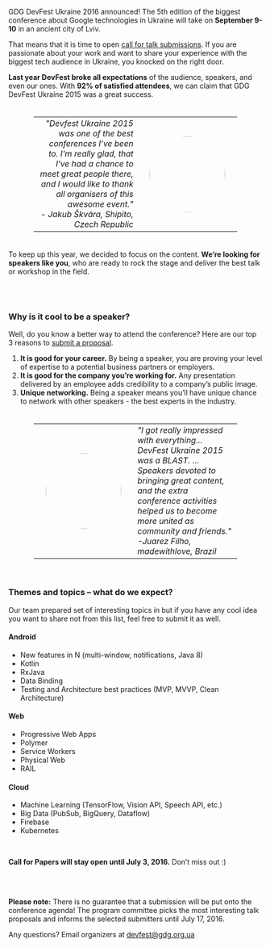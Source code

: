 GDG DevFest Ukraine 2016 announced! The 5th edition of the biggest conference about Google technologies in Ukraine will take on **September 9-10** in an ancient city of Lviv. 

That means that it is time to open [call for talk submissions](http://bit.ly/df16-c4p). If you are passionate about your work and want to share your experience with the biggest tech audience in Ukraine, you knocked on the right door.

**Last year DevFest broke all expectations** of the audience, speakers, and even our ones. With **92% of satisfied attendees**, we can claim that GDG DevFest Ukraine 2015 was a great success.

<table style="padding: 20px 50px;">
        <tr>
          <td style="text-align: right;"><i>"Devfest Ukraine 2015 was one of the best conferences I've been to. I'm really glad, that I've had a chance to meet great people there, and I would like to thank all organisers of this awesome event." <br/>- Jakub Škvára, Shipito, Czech Republic</i></td>
          <td style="width: 150px; padding: 0px 24px;"><img src="https://devfest.gdg.org.ua/2015/images/people/jakub_skvara.jpg" style="border-radius: 50%; height: 150px;"/></td>
        </tr>
</table>

To keep up this year, we decided to focus on the content. **We’re looking for speakers like you**, who are ready to rock the stage and deliver the best talk or workshop in the field.

<center> <!-- не з'їж тільки мене за це :) -->
  <a href="http://bit.ly/df16-c4p" target="_blank" class="style-scope header-content" style="color: white;">
        <paper-button class="primary style-scope header-content x-scope paper-button-0" raised="" role="button" tabindex="0" animated="" aria-disabled="false" elevation="1">Submit a proposal</paper-button>
  </a>
</center>


<br/>

### Why is it cool to be a speaker?

Well, do you know a better way to attend the conference? Here are our top 3 reasons to [submit a proposal](http://bit.ly/df16-c4p).

1. **It is good for your career.** By being a speaker, you are proving your level of expertise to a potential business partners or employers.
2. **It is good for the company you’re working for.** Any presentation delivered by an employee adds credibility to a company’s public image.
3. **Unique networking.** Being a speaker means you’ll have unique chance to network with other speakers - the best experts in the industry. 

<table style="padding: 20px 50px 0px 50px;">
        <tr>
          <td style="width: 150px; padding: 0px 24px;"><img src="https://devfest.gdg.org.ua/2015/images/people/juarez_filho.jpg" style="border-radius: 50%; height: 150px;"/></td>
          <td style="text-align: left;"><i>"I got really impressed with everything... DevFest Ukraine 2015 was a BLAST. … Speakers devoted to bringing great content, and the extra conference activities helped us to become more united as community and friends." <br/>-Juarez Filho, madewithlove, Brazil</i></td>
        </tr>
</table>

<br/>

### Themes and topics – what do we expect?

Our team prepared set of interesting topics in but if you have any cool idea you want to share not from this list, feel free to submit it as well.

#### Android
* New features in N (multi-window, notifications, Java 8)
* Kotlin
* RxJava
* Data Binding
* Testing and Architecture best practices (MVP, MVVP, Clean Architecture)

#### Web
* Progressive Web Apps
* Polymer
* Service Workers
* Physical Web
* RAIL

#### Cloud
* Machine Learning (TensorFlow, Vision API, Speech API, etc.)
* Big Data (PubSub, BigQuery, Dataflow)
* Firebase
* Kubernetes

<br/>

**Call for Papers will stay open until July 3, 2016.** Don’t miss out :)

<center> <!-- не з'їж тільки мене за це :) -->
  <a href="http://bit.ly/df16-c4p" target="_blank" class="style-scope header-content" style="color: white;">
        <paper-button class="primary style-scope header-content x-scope paper-button-0" raised="" role="button" tabindex="0" animated="" aria-disabled="false" elevation="1">Submit a proposal</paper-button>
  </a>
</center>

<br/>

**Please note:** There is no guarantee that a submission will be put onto the conference agenda! The program committee picks the most interesting talk proposals and informs the selected submitters until July 17, 2016.

Any questions? Email organizers at [devfest@gdg.org.ua](mailto:devfest@gdg.org.ua)



